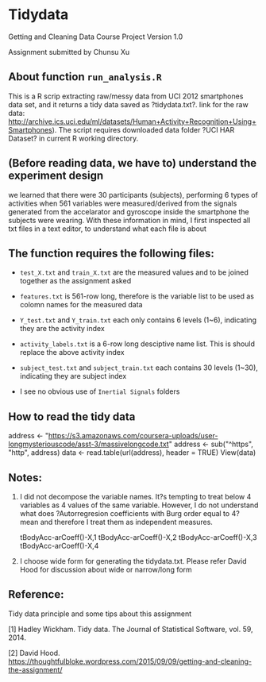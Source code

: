 # Tidydata


Getting and Cleaning Data Course Project
Version 1.0


Assignment submitted by Chunsu Xu


## About function `run_analysis.R`
This is a R scrip extracting raw/messy data from UCI 2012 smartphones data set, and it returns a tidy data saved as ?tidydata.txt?. link for the raw data: http://archive.ics.uci.edu/ml/datasets/Human+Activity+Recognition+Using+Smartphones). The script requires downloaded data folder ?UCI HAR Dataset? in current R working directory.



## (Before reading data, we have to) understand the experiment design
we learned that there were 30 participants (subjects), performing 6 types of activities when 561 variables were measured/derived from the signals generated from the accelarator and gyroscope inside the smartphone the subjects were wearing. With these information in mind, I first inspected all txt files in a text editor, to understand what each file is about


## The function requires the following files:

-  `test_X.txt` and `train_X.txt` are the measured values and to be joined together as the assignment asked

-  `features.txt` is 561-row long, therefore is the variable list to be used as colomn names for the measured data

-  `Y_test.txt` and `Y_train.txt` each only contains 6 levels (1~6), indicating they are the activity index

-  `activity_labels.txt` is a 6-row long desciptive name list. This is should replace the above activity index

-  `subject_test.txt` and `subject_train.txt` each contains 30 levels (1~30), indicating they are subject index

-  I see no obvious use of `Inertial Signals` folders



## How to read the tidy data
address <- "https://s3.amazonaws.com/coursera-uploads/user-longmysteriouscode/asst-3/massivelongcode.txt"
address <- sub("^https", "http", address)
data <- read.table(url(address), header = TRUE) 
View(data)


## Notes: 
1. I did not decompose the variable names. It?s tempting to treat below 4 variables as 4 values of the same variable. However, I do not understand what does ?Autorregresion coefficients with Burg order equal to 4? mean and therefore I treat them as independent measures.

   tBodyAcc-arCoeff()-X,1
   tBodyAcc-arCoeff()-X,2
   tBodyAcc-arCoeff()-X,3
   tBodyAcc-arCoeff()-X,4

2. I choose wide form for generating the tidydata.txt. Please refer David Hood for discussion about wide or narrow/long form




## Reference:
Tidy data principle and some tips about this assignment

[1] Hadley Wickham. Tidy data. The Journal of Statistical Software, vol. 59, 2014.

[2] David Hood. https://thoughtfulbloke.wordpress.com/2015/09/09/getting-and-cleaning-the-assignment/


